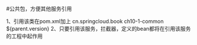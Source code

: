 #公共包，方便其他服务引用

1、引用该类在pom.xml加上
<dependency>
	<groupid>cn.springcloud.book</groupid>
	 <artifactid>ch10-1-common</artifactid>
	 <version>${parent.version}</version>
</dependency>
2、只要引用该服务，拦截器，定义的bean都将在引用该服务的工程中起作用